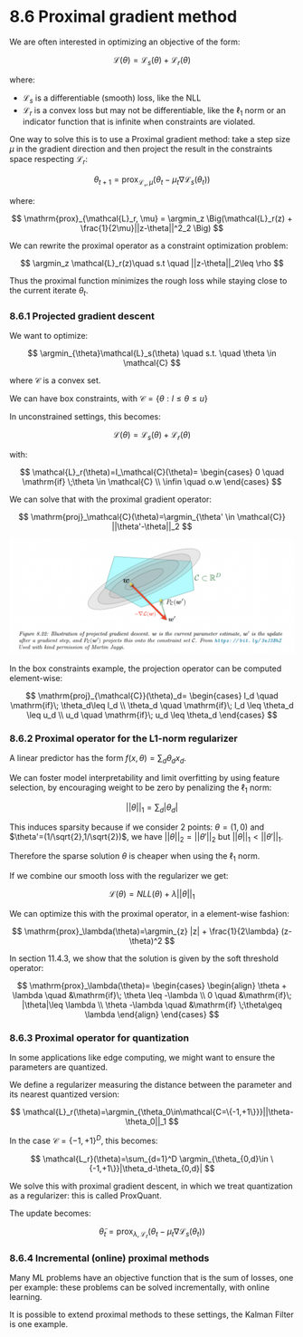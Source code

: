 # 8.6 Proximal gradient method

We are often interested in optimizing an objective of the form:

$$
\mathcal{L}(\theta)=\mathcal{L}_s(\theta)+\mathcal{L}_r(\theta)
$$

where:

- $\mathcal{L}_s$ is a differentiable (smooth) loss, like the NLL
- $\mathcal{L}_r$ is a convex loss but may not be differentiable, like the $\ell_1$ norm or an indicator function that is infinite when constraints are violated.

One way to solve this is to use a Proximal gradient method: take a step size $\mu$  in the gradient direction and then project the result in the constraints space respecting $\mathcal{L}_r$:

$$
\theta_{t+1}=\mathrm{prox}_{\mathcal{L_r}, \mu}(\theta_t-\mu_t \nabla \mathcal{L}_s(\theta_t))
$$

where:

$$
\mathrm{prox}_{\mathcal{L}_r, \mu} = \argmin_z \Big(\mathcal{L}_r(z) + \frac{1}{2\mu}||z-\theta||^2_2 \Big)
$$

We can rewrite the proximal operator as a constraint optimization problem:

$$
\argmin_z \mathcal{L}_r(z)\quad s.t \quad ||z-\theta||_2\leq \rho
$$

Thus the proximal function minimizes the rough loss while staying close to the current iterate $\theta_t$.

### 8.6.1 Projected gradient descent

We want to optimize:

$$
\argmin_{\theta}\mathcal{L}_s(\theta) \quad s.t. \quad \theta \in \mathcal{C}
$$

where $\mathcal{C}$ is a convex set.

We can have box constraints, with $\mathcal{C}=\{\theta :l \leq \theta \leq u \}$

In unconstrained settings, this becomes:

$$
\mathcal{L}(\theta)=\mathcal{L}_s(\theta)+\mathcal{L}_r(\theta)
$$

with:

$$
\mathcal{L}_r(\theta)=I_\mathcal{C}(\theta)=
\begin{cases} 0 \quad \mathrm{if} \;\theta \in \mathcal{C} \\
\infin \quad o.w
\end{cases}
$$

We can solve that with the proximal gradient operator:

$$
\mathrm{proj}_\mathcal{C}(\theta)=\argmin_{\theta' \in \mathcal{C}} ||\theta'-\theta||_2
$$

![Screen Shot 2023-06-03 at 18.14.33.png](./Screen_Shot_2023-06-03_at_18.14.33.png)

In the box constraints example, the projection operator can be computed element-wise:

$$
\mathrm{proj}_{\mathcal{C}}(\theta)_d=
\begin{cases}
l_d \quad \mathrm{if}\; \theta_d\leq l_d \\
\theta_d \quad \mathrm{if}\; l_d \leq \theta_d \leq u_d \\
u_d \quad \mathrm{if}\;  u_d \leq \theta_d
\end{cases}
$$

### 8.6.2 Proximal operator for the L1-norm regularizer

A linear predictor has the form $f(x,\theta)=\sum_d \theta_d x_d$.

We can foster model interpretability and limit overfitting by using feature selection, by encouraging weight to be zero by penalizing the $\ell_1$ norm:

$$
||\theta||_1=\sum_d |\theta_d|
$$

This induces sparsity because if we consider 2 points: $\theta=(1,0)$ and $\theta'=(1/\sqrt{2},1/\sqrt{2})$, we have $||\theta||_2=||\theta'||_2$ but $||\theta||_1 < ||\theta'||_1$.

Therefore the sparse solution $\theta$ is cheaper when using the $\ell_1$ norm.

If we combine our smooth loss with the regularizer we get:

$$
\mathcal{L}(\theta)=NLL(\theta)+\lambda||\theta||_1
$$

We can optimize this with the proximal operator, in a element-wise fashion:

$$
\mathrm{prox}_\lambda(\theta)=\argmin_{z} |z| + \frac{1}{2\lambda} (z-\theta)^2
$$

In section 11.4.3, we show that the solution is given by the soft threshold operator:

$$
\mathrm{prox}_\lambda(\theta)=
\begin{cases}
\begin{align}
\theta + \lambda \quad &\mathrm{if}\; \theta \leq -\lambda \\
0 \quad &\mathrm{if}\; |\theta|\leq \lambda \\
\theta -\lambda \quad &\mathrm{if} \;\theta\geq \lambda 
\end{align}
\end{cases}
$$

### 8.6.3 Proximal operator for quantization

In some applications like edge computing, we might want to ensure the parameters are quantized.

We define a regularizer measuring the distance between the parameter and its nearest quantized version:

$$
\mathcal{L}_r(\theta)=\argmin_{\theta_0\in\mathcal{C=\{-1,+1\}}}||\theta-\theta_0||_1
$$

In the case $\mathcal{C}=\{-1,+1\}^D$, this becomes:

$$
\mathcal{L_r}(\theta)=\sum_{d=1}^D \argmin_{\theta_{0,d}\in \{-1,+1\}}|\theta_d-\theta_{0,d}|
$$

We solve this with proximal gradient descent, in which we treat quantization as a regularizer: this is called ProxQuant.

The update becomes:

$$
\tilde{\theta}_t=\mathrm{prox}_{\lambda, {\mathcal{L}_r}}(\theta_t-\mu_t \nabla \mathcal{L}_s(\theta_t))
$$

### 8.6.4 Incremental (online) proximal methods

Many ML problems have an objective function that is the sum of losses, one per example: these problems can be solved incrementally, with online learning.

It is possible to extend proximal methods to these settings, the Kalman Filter is one example.